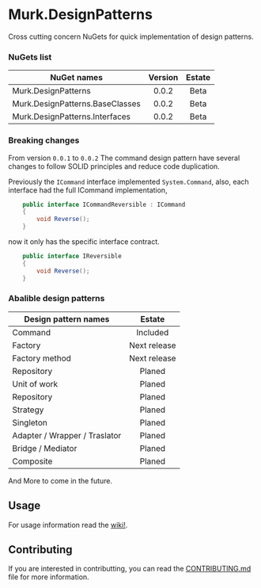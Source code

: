 # Murk.DesignPatterns
Cross cutting concern NuGets for quick implementation of design patterns.

### NuGets list

|                NuGet names                  | Version | Estate |
|---------------------------------------------|:-------:|:------:|
| Murk.DesignPatterns                         | 0.0.2   |  Beta  |
| Murk.DesignPatterns.BaseClasses             | 0.0.2   |  Beta  |
| Murk.DesignPatterns.Interfaces              | 0.0.2   |  Beta  |

### Breaking changes

From version `0.0.1` to `0.0.2` The command design pattern have several changes to follow SOLID principles and reduce code duplication.

Previously the `ICommand` interface implemented `System.Command`, also, each interface had the full ICommand implementation, 

```csharp
    public interface ICommandReversible : ICommand
    {
        void Reverse();
    }
```

now it only has the specific interface contract.

```csharp
    public interface IReversible
    {
        void Reverse();
    }
```

### Abalible design patterns

|           Design pattern names              |  Estate      |
|---------------------------------------------|:------------:|
| Command                                     | Included     |
| Factory                                     | Next release |
| Factory method                              | Next release |
| Repository                                  | Planed       |
| Unit of work                                | Planed       |
| Repository                                  | Planed       |
| Strategy                                    | Planed       |
| Singleton                                   | Planed       |
| Adapter / Wrapper / Traslator               | Planed       |
| Bridge / Mediator                           | Planed       |
| Composite                                   | Planed       |

And More to come in the future.

## Usage

For usage information read the [wiki!](https://github.com/Jerajo/Murk.DesignPatterns/wiki).

## Contributing

If you are interested in contributting, you can read the [CONTRIBUTING.md](https://github.com/Jerajo/Murk.DesignPatterns/wiki/Not-yet) file for more information.
